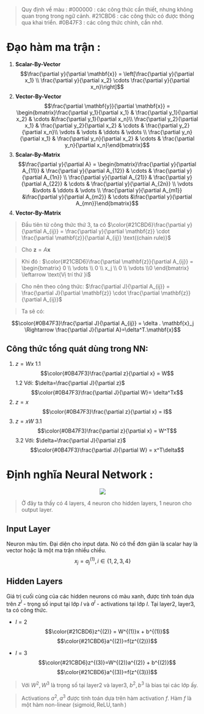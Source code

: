 <script type="text/javascript"  src="http://cdn.mathjax.org/mathjax/latest/MathJax.js?config=TeX-AMS-MML_HTMLorMML">  
</script>

> Quy định về màu : 
> #000000 : các công thức cần thiết, nhưng không quan trọng trong ngữ cảnh.
> #21CBD6 : các công thức có được thông qua khai triển.
> #0B47F3 : các công thức chính, cần nhớ.
# Đạo hàm ma trận :
1. **Scalar-By-Vector**
$$\frac{\partial y}{\partial \mathbf{x}} = \left[\frac{\partial y}{\partial x_1} \\ \frac{\partial y}{\partial x_2} \cdots \frac{\partial y}{\partial x_n}\right]$$
2. **Vector-By-Vector**
$$\frac{\partial \mathbf{y}}{\partial \mathbf{x}} = \begin{bmatrix}\frac{\partial y_1}{\partial x_1} & \frac{\partial y_1}{\partial x_2} & \cdots &\frac{\partial y_1}{\partial x_n}\\ \frac{\partial y_2}{\partial x_1} & \frac{\partial y_2}{\partial x_2} & \cdots & \frac{\partial y_2}{\partial x_n}\\ \vdots & \vdots & \ddots & \vdots \\  \frac{\partial y_n}{\partial x_1} & \frac{\partial y_n}{\partial x_2} & \cdots & \frac{\partial y_n}{\partial x_n}\end{bmatrix}$$
3. **Scalar-By-Matrix** 
$$\frac{\partial y}{\partial A} = \begin{bmatrix}\frac{\partial y}{\partial A_{11}} & \frac{\partial y}{\partial A_{12}} & \cdots & \frac{\partial y}{\partial A_{1n}} \\ \frac{\partial y}{\partial A_{21}} & \frac{\partial y}{\partial A_{22}} & \cdots & \frac{\partial y}{\partial A_{2n}} \\ \vdots &\vdots & \ddots & \vdots \\ \frac{\partial y}{\partial A_{m1}} &\frac{\partial y}{\partial A_{m2}} & \cdots &\frac{\partial y}{\partial A_{mn}}\end{bmatrix}$$
4. **Vector-By-Matrix**
> Đầu tiên từ công thức thứ 3, ta có $\color{#21CBD6}\frac{\partial y}{\partial A_{ij}} = \frac{\partial y}{\partial \mathbf{z}} \cdot \frac{\partial \mathbf{z}}{\partial A_{ij}} \text{(chain rule)}$

> Cho $\mathbf{z} = A\mathbf{x}$

>  Khi đó : $\color{#21CBD6}\frac{\partial \mathbf{z}}{\partial A_{ij}} = \begin{bmatrix} 0 \\ \vdots \\ 0 \\ x_j \\ 0 \\ \vdots \\0 \end{bmatrix} \leftarrow \text{Vị trí thứ }i$

> Cho nên theo công thức: $\frac{\partial J}{\partial A_{ij}} = \frac{\partial J}{\partial \mathbf{z}} \cdot \frac{\partial \mathbf{z}}{\partial A_{ij}}$

> Ta sẽ có: 
> 
$$\color{#0B47F3}\frac{\partial J}{\partial A_{ij}} = \delta . \mathbf{x}_j \Rightarrow \frac{\partial J}{\partial A}=\delta^T.\mathbf{x}$$

## Công thức tổng quát dùng trong NN:
1. $z=Wx$
	1.1 
	$$\color{#0B47F3}\frac{\partial z}{\partial x} = W$$
	1.2 Với:  $\delta=\frac{\partial J}{\partial z}$ 
	$$\color{#0B47F3}\frac{\partial J}{\partial W}= \delta^Tx$$
2. $z=x$
$$\color{#0B47F3}\frac{\partial z}{\partial x} = I$$
3. $z=xW$
	3.1
	$$\color{#0B47F3}\frac{\partial z}{\partial x} = W^T$$
	3.2 Với: $\delta=\frac{\partial J}{\partial z}$ 
	$$\color{#0B47F3}\frac{\partial J}{\partial W} = x^T\delta$$
# Định nghĩa Neural Network : 
<center><img src="https://miro.medium.com/max/1400/1*sSIeU-WhsuHCQlOA00IBXg.jpeg" /></center>

> Ở đây ta thấy có 4 layers, 4 neuron cho hidden layers, 1 neuron cho output layer.

## Input Layer
Neuron màu tím. Đại diện cho input data. Nó có thể đơn giản là scalar hay là vector hoặc là một ma trận nhiều chiều.
$$x_j = a_j^{(1)}, i \in \{1,2,3,4\}$$
## Hidden Layers
Giá trị cuối cùng của các hidden neurons có màu xanh, được tính toán dựa trên $z^l$ - trọng số input tại lớp $l$ và $a^l$ - activations tại lớp $l$. Tại layer2, layer3, ta có công thức.
- $l=2$
$$\color{#21CBD6}z^{(2)} = W^{(1)}x + b^{(1)}$$
$$\color{#21CBD6}a^{(2)}=f(z^{(2)})$$

- $l=3$ 
$$\color{#21CBD6}z^{(3)}=W^{(2)}a^{(2)} + b^{(2)}$$
$$\color{#21CBD6}a^{(3)}=f(z^{(3)})$$
> Với $W^2,W^3$ là trọng số tại layer2 và layer3, $b^2,b^3$ là bias tại các lớp ấy.

> Activations $a^2,a^3$ được tính toán dựa trên hàm activation $f$. Hàm $f$ là một hàm non-linear ($\text{sigmoid},\text{ReLU},\tanh$)
<!--stackedit_data:
eyJoaXN0b3J5IjpbMTUwNTkxOTMxMywtMTk2ODkxMzY0NiwtOT
QzNTAzNTk2XX0=
-->